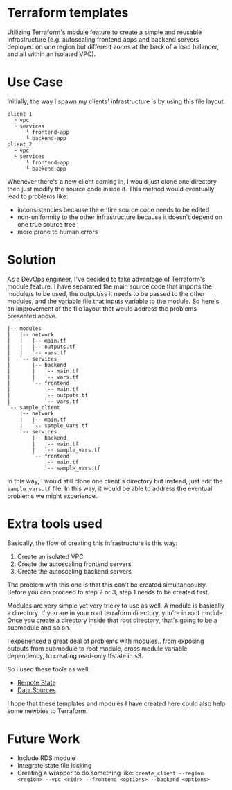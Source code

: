 # Terraform templates

Utilizing [Terraform's module](https://www.terraform.io/docs/modules/usage.html) feature to create a simple and reusable infrastructure (e.g. autoscaling frontend apps and backend servers deployed on one region but different zones at the back of a load balancer, and all within an isolated VPC).

# Use Case

Initially, the way I spawn my clients' infrastructure is by using this file layout.

```
client_1
  └ vpc
  └ services
      └ frontend-app
      └ backend-app      
client_2
  └ vpc
  └ services
      └ frontend-app
      └ backend-app
```

Whenever there's a new client coming in, I would just clone one directory then just modify the source code inside it. This method would eventually lead to problems like:
* inconsistencies because the entire source code needs to be edited
* non-uniformity to the other infrastructure because it doesn't depend on one true source tree
* more prone to human errors

# Solution

As a DevOps engineer, I've decided to take advantage of Terraform's module feature. I have separated the main source code that imports the module/s to be used, the output/ss it needs to be passed to the other modules, and the variable file that inputs variable to the module. So here's an improvement of the file layout that would address the problems presented above.

```
|-- modules
|   |-- network
|   |   |-- main.tf
|   |   |-- outputs.tf
|   |   `-- vars.tf
|   `-- services
|       |-- backend
|       |   |-- main.tf
|       |   `-- vars.tf
|       `-- frontend
|           |-- main.tf
|           |-- outputs.tf
|           `-- vars.tf
`-- sample_client
    |-- network
    |   |-- main.tf
    |   `-- sample_vars.tf
    `-- services
        |-- backend
        |   |-- main.tf
        |   `-- sample_vars.tf
        `-- frontend
            |-- main.tf
            `-- sample_vars.tf
```

In this way, I would still clone one client's directory but instead, just edit the `sample_vars.tf` file. In this way, it would be able to address the eventual problems we might experience.

# Extra tools used

Basically, the flow of creating this infrastructure is this way:

1) Create an isolated VPC
2) Create the autoscaling frontend servers
4) Create the autoscaling backend servers

The problem with this one is that this can't be created simultaneoulsy. Before you can proceed to step 2 or 3, step 1 needs to be created first.

Modules are very simple yet very tricky to use as well. A module is basically a directory. If you are in your root terraform directory, you're in root module. Once you create a directory inside that root directory, that's going to be a submodule and so on.

I experienced a great deal of problems with modules.. from exposing outputs from submodule to root module, cross module variable dependency, to creating read-only tfstate in s3.

So i used these tools as well:
* [Remote State](https://www.terraform.io/docs/providers/terraform/d/remote_state.html)
* [Data Sources](https://www.terraform.io/docs/configuration/data-sources.html)

I hope that these templates and modules I have created here could also help some newbies to Terraform.

# Future Work
* Include RDS module
* Integrate state file locking
* Creating a wrapper to do something like:
`create_client --region <region> --vpc <cidr> --frontend <options> --backend <options>`
